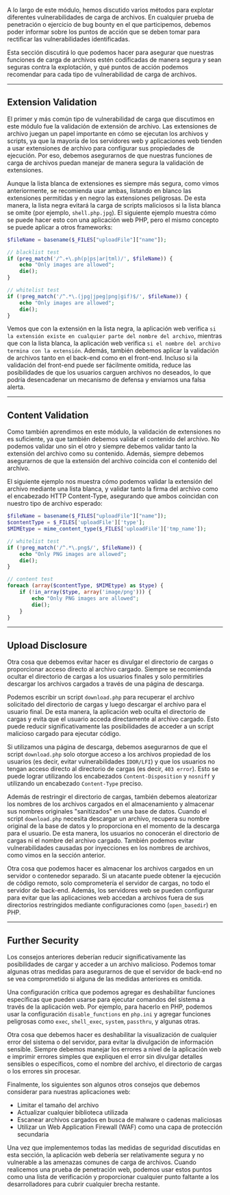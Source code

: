 A lo largo de este módulo, hemos discutido varios métodos para explotar diferentes vulnerabilidades de carga de archivos. En cualquier prueba de penetración o ejercicio de bug bounty en el que participemos, debemos poder informar sobre los puntos de acción que se deben tomar para rectificar las vulnerabilidades identificadas.

Esta sección discutirá lo que podemos hacer para asegurar que nuestras funciones de carga de archivos estén codificadas de manera segura y sean seguras contra la explotación, y qué puntos de acción podemos recomendar para cada tipo de vulnerabilidad de carga de archivos.

---

## Extension Validation

El primer y más común tipo de vulnerabilidad de carga que discutimos en este módulo fue la validación de extensión de archivo. Las extensiones de archivo juegan un papel importante en cómo se ejecutan los archivos y scripts, ya que la mayoría de los servidores web y aplicaciones web tienden a usar extensiones de archivo para configurar sus propiedades de ejecución. Por eso, debemos asegurarnos de que nuestras funciones de carga de archivos puedan manejar de manera segura la validación de extensiones.

Aunque la lista blanca de extensiones es siempre más segura, como vimos anteriormente, se recomienda usar ambas, listando en blanco las extensiones permitidas y en negro las extensiones peligrosas. De esta manera, la lista negra evitará la carga de scripts maliciosos si la lista blanca se omite (por ejemplo, `shell.php.jpg`). El siguiente ejemplo muestra cómo se puede hacer esto con una aplicación web PHP, pero el mismo concepto se puede aplicar a otros frameworks:

```php
$fileName = basename($_FILES["uploadFile"]["name"]);

// blacklist test
if (preg_match('/^.+\.ph(p|ps|ar|tml)/', $fileName)) {
    echo "Only images are allowed";
    die();
}

// whitelist test
if (!preg_match('/^.*\.(jpg|jpeg|png|gif)$/', $fileName)) {
    echo "Only images are allowed";
    die();
}
```

Vemos que con la extensión en la lista negra, la aplicación web verifica `si la extensión existe en cualquier parte del nombre del archivo`, mientras que con la lista blanca, la aplicación web verifica `si el nombre del archivo termina con la extensión`. Además, también debemos aplicar la validación de archivos tanto en el back-end como en el front-end. Incluso si la validación del front-end puede ser fácilmente omitida, reduce las posibilidades de que los usuarios carguen archivos no deseados, lo que podría desencadenar un mecanismo de defensa y enviarnos una falsa alerta.

---

## Content Validation

Como también aprendimos en este módulo, la validación de extensiones no es suficiente, ya que también debemos validar el contenido del archivo. No podemos validar uno sin el otro y siempre debemos validar tanto la extensión del archivo como su contenido. Además, siempre debemos asegurarnos de que la extensión del archivo coincida con el contenido del archivo.

El siguiente ejemplo nos muestra cómo podemos validar la extensión del archivo mediante una lista blanca, y validar tanto la firma del archivo como el encabezado HTTP Content-Type, asegurando que ambos coincidan con nuestro tipo de archivo esperado:

```php
$fileName = basename($_FILES["uploadFile"]["name"]);
$contentType = $_FILES['uploadFile']['type'];
$MIMEtype = mime_content_type($_FILES['uploadFile']['tmp_name']);

// whitelist test
if (!preg_match('/^.*\.png$/', $fileName)) {
    echo "Only PNG images are allowed";
    die();
}

// content test
foreach (array($contentType, $MIMEtype) as $type) {
    if (!in_array($type, array('image/png'))) {
        echo "Only PNG images are allowed";
        die();
    }
}
```

---

## Upload Disclosure

Otra cosa que debemos evitar hacer es divulgar el directorio de cargas o proporcionar acceso directo al archivo cargado. Siempre se recomienda ocultar el directorio de cargas a los usuarios finales y solo permitirles descargar los archivos cargados a través de una página de descarga.

Podemos escribir un script `download.php` para recuperar el archivo solicitado del directorio de cargas y luego descargar el archivo para el usuario final. De esta manera, la aplicación web oculta el directorio de cargas y evita que el usuario acceda directamente al archivo cargado. Esto puede reducir significativamente las posibilidades de acceder a un script malicioso cargado para ejecutar código.

Si utilizamos una página de descarga, debemos asegurarnos de que el script `download.php` solo otorgue acceso a los archivos propiedad de los usuarios (es decir, evitar vulnerabilidades `IDOR/LFI`) y que los usuarios no tengan acceso directo al directorio de cargas (es decir, `403 error`). Esto se puede lograr utilizando los encabezados `Content-Disposition` y `nosniff` y utilizando un encabezado `Content-Type` preciso.

Además de restringir el directorio de cargas, también debemos aleatorizar los nombres de los archivos cargados en el almacenamiento y almacenar sus nombres originales "sanitizados" en una base de datos. Cuando el script `download.php` necesita descargar un archivo, recupera su nombre original de la base de datos y lo proporciona en el momento de la descarga para el usuario. De esta manera, los usuarios no conocerán el directorio de cargas ni el nombre del archivo cargado. También podemos evitar vulnerabilidades causadas por inyecciones en los nombres de archivos, como vimos en la sección anterior.

Otra cosa que podemos hacer es almacenar los archivos cargados en un servidor o contenedor separado. Si un atacante puede obtener la ejecución de código remoto, solo comprometería el servidor de cargas, no todo el servidor de back-end. Además, los servidores web se pueden configurar para evitar que las aplicaciones web accedan a archivos fuera de sus directorios restringidos mediante configuraciones como (`open_basedir`) en PHP.

---

## Further Security

Los consejos anteriores deberían reducir significativamente las posibilidades de cargar y acceder a un archivo malicioso. Podemos tomar algunas otras medidas para asegurarnos de que el servidor de back-end no se vea comprometido si alguna de las medidas anteriores es omitida.

Una configuración crítica que podemos agregar es deshabilitar funciones específicas que pueden usarse para ejecutar comandos del sistema a través de la aplicación web. Por ejemplo, para hacerlo en PHP, podemos usar la configuración `disable_functions` en `php.ini` y agregar funciones peligrosas como `exec`, `shell_exec`, `system`, `passthru`, y algunas otras.

Otra cosa que debemos hacer es deshabilitar la visualización de cualquier error del sistema o del servidor, para evitar la divulgación de información sensible. Siempre debemos manejar los errores a nivel de la aplicación web e imprimir errores simples que expliquen el error sin divulgar detalles sensibles o específicos, como el nombre del archivo, el directorio de cargas o los errores sin procesar.

Finalmente, los siguientes son algunos otros consejos que debemos considerar para nuestras aplicaciones web:

- Limitar el tamaño del archivo
- Actualizar cualquier biblioteca utilizada
- Escanear archivos cargados en busca de malware o cadenas maliciosas
- Utilizar un Web Application Firewall (WAF) como una capa de protección secundaria

Una vez que implementemos todas las medidas de seguridad discutidas en esta sección, la aplicación web debería ser relativamente segura y no vulnerable a las amenazas comunes de carga de archivos. Cuando realicemos una prueba de penetración web, podemos usar estos puntos como una lista de verificación y proporcionar cualquier punto faltante a los desarrolladores para cubrir cualquier brecha restante.